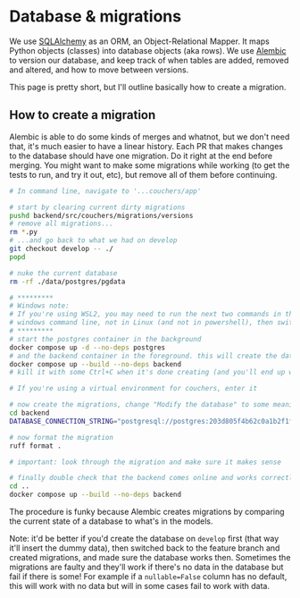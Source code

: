 # Database & migrations

We use [SQLAlchemy](https://www.sqlalchemy.org/) as an ORM, an Object-Relational Mapper. It maps Python objects (classes) into database objects (aka rows). We use [Alembic](https://alembic.sqlalchemy.org/en/latest/) to version our database, and keep track of when tables are added, removed and altered, and how to move between versions.

This page is pretty short, but I'll outline basically how to create a migration.

## How to create a migration

Alembic is able to do some kinds of merges and whatnot, but we don't need that, it's much easier to have a linear history. Each PR that makes changes to the database should have one migration. Do it right at the end before merging. You might want to make some migrations while working (to get the tests to run, and try it out, etc), but remove all of them before continuing.

```sh
# In command line, navigate to '...couchers/app'

# start by clearing current dirty migrations
pushd backend/src/couchers/migrations/versions
# remove all migrations...
rm *.py
# ...and go back to what we had on develop
git checkout develop -- ./
popd

# nuke the current database
rm -rf ./data/postgres/pgdata

# *********
# Windows note:
# If you're using WSL2, you may need to run the next two commands in the
# windows command line, not in Linux (and not in powershell), then switch back.
# *********
# start the postgres container in the background
docker compose up -d --no-deps postgres
# and the backend container in the foreground. this will create the database to the current state using migrations from `develop`
docker compose up --build --no-deps backend
# kill it with some Ctrl+C when it's done creating (and you'll end up with backend errors because your tables are out of date)

# If you're using a virtual environment for couchers, enter it

# now create the migrations, change "Modify the database" to some meaningful message
cd backend
DATABASE_CONNECTION_STRING="postgresql://postgres:203d805f4b62c0a1b2f1f6b82d4583dfe563ec1619b83ce22ee414e8376a25e7@localhost:6545/postgres" PYTHONPATH=src alembic revision --autogenerate -m "Modify the database"

# now format the migration
ruff format .

# important: look through the migration and make sure it makes sense

# finally double check that the backend comes online and works correctly with the migration
cd ..
docker compose up --build --no-deps backend
```

The procedure is funky because Alembic creates migrations by comparing the current state of a database to what's in the models.

Note: it'd be better if you'd create the database on `develop` first (that way it'll insert the dummy data), then switched back to the feature branch and created migrations, and made sure the database works then. Sometimes the migrations are faulty and they'll work if there's no data in the database but fail if there is some! For example if a `nullable=False` column has no default, this will work with no data but will in some cases fail to work with data.
